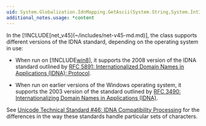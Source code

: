 ```yaml
---
uid: System.Globalization.IdnMapping.GetAscii(System.String,System.Int32)
additional_notes.usage: *content
---
```


<p>In the [!INCLUDE[net_v45](~/includes/net-v45-md.md)], the <xref href="System.Globalization.IdnMapping"></xref> class supports different versions of the IDNA standard, depending on the operating system in use:  
  
-   When run on [!INCLUDE[win8](~/includes/win8-md.md)], it supports the 2008 version of the IDNA standard outlined by [RFC 5891: Internationalized Domain Names in Applications (IDNA): Protocol](http://go.microsoft.com/fwlink/?LinkId=231875).  
  
-   When run on earlier versions of the Windows operating system, it supports the 2003 version of the standard outlined by [RFC 3490: Internationalizing Domain Names in Applications (IDNA)](http://go.microsoft.com/fwlink/?LinkId=158110).  
  
 See [Unicode Technical Standard #46: IDNA Compatibility Processing](http://go.microsoft.com/fwlink/?LinkId=232459) for the differences in the way these standards handle particular sets of characters.</p>


